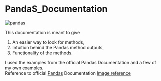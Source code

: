 # PandaS_Documentation

![pandas](https://github.com/gana36/Pandas_Documentation/assets/71372490/fe0dfb90-508c-4372-8161-b40f5704c4f0)


This documentation is meant to give 
<list>
1) An easier way to look for methods,
2) Intuition behind the Pandas method outputs,
3) Functionality of the methods.
</list>
I used the examples from the official Pandas Documentation and a few of my own examples. <br>
Reference to official <a href='https://pandas.pydata.org/docs/getting_started/index.html'>Pandas</a> Documentation
<a href='https://realpython.com/pandas-read-write-files/'>Image reference 
